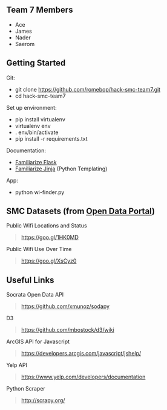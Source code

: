 Team 7 Members
--------------
* Ace
* James
* Nader
* Saerom

Getting Started
---------------
Git:

* git clone https://github.com/romebop/hack-smc-team7.git
* cd hack-smc-team7

Set up environment:

* pip install virtualenv
* virtualenv env
* . env/bin/activate
* pip install -r requirements.txt


Documentation:

* [Familiarize Flask](http://flask.pocoo.org/docs/0.10/quickstart/)
* [Familiarize Jinja](http://jinja.pocoo.org/) (Python Templating)

App:

* python wi-finder.py

SMC Datasets (from [Open Data Portal](https://data.smcgov.org/))
----------------------------------------------------------------
Public Wifi Locations and Status
> https://goo.gl/1HK0MD

Public Wifi Use Over Time
> https://goo.gl/XsCyz0

Useful Links
------------
Socrata Open Data API
> https://github.com/xmunoz/sodapy

D3
> https://github.com/mbostock/d3/wiki

ArcGIS API for Javascript
> https://developers.arcgis.com/javascript/jshelp/

Yelp API
> https://www.yelp.com/developers/documentation

Python Scraper
> http://scrapy.org/
